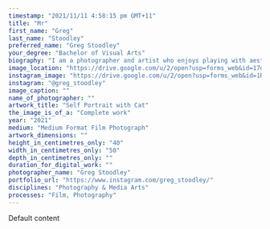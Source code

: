 ```yaml
---
timestamp: "2021/11/11 4:58:15 pm GMT+11"
title: "Mr"
first_name: "Greg"
last_name: "Stoodley"
preferred_name: "Greg Stoodley"
your_degree: "Bachelor of Visual Arts"
biography: "I am a photographer and artist who enjoys playing with aesthetics and materials from photography's past and integrating them with digital media. I have a distinct love for black and white photography and analogue processes. The work you're about to see was made in 2021. The overriding theme of the work is exploring the relationship of the photographic image to time, especially as that relates to culture and its relationship to photography. In a world where all forms of media are saturated with colour, pointed questions are asked about the relevance and use of black and white in contemporary practice. The following work reads as a manifesto."
image_location: "https://drive.google.com/u/2/open?usp=forms_web&id=17dUxL193eK381LdXIrM5kfbIu2_7QEuB"
instagram_image: "https://drive.google.com/u/2/open?usp=forms_web&id=1RYe9R6D35Ps1hvGj_Na3EQyJ1-tDsSlS"
instagram: "@greg_stoodley"
image_caption: ""
name_of_photographer: ""
artwork_title: "Self Portrait with Cat"
the_image_is_of_a: "Complete work"
year: "2021"
medium: "Medium Format Film Photograph"
artwork_dimensions: ""
height_in_centimetres_only: "40"
width_in_centimetres_only: "50"
depth_in_centimetres_only: ""
duration_for_digital_work: ""
photographer_name: "Greg Stoodley"
portfolio_url: "https://www.instagram.com/greg_stoodley/"
disciplines: "Photography & Media Arts"
processes: "Film, Photography"
---
```


Default content